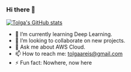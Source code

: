 ### Hi there 👋

[![Tolga's GitHub stats](https://github-readme-stats.vercel.app/api?username=TolgaReis)](https://github.com/anuraghazra/github-readme-stats)

- 🌱 I’m currently learning Deep Learning.
- 👯 I’m looking to collaborate on new projects.
- 💬 Ask me about AWS Cloud.
- 📫 How to reach me: tolgaareis@gmail.com
- ⚡ Fun fact: Nowhere, now here

<!--
**TolgaReis/TolgaReis** is a ✨ _special_ ✨ repository because its `README.md` (this file) appears on your GitHub profile.

Here are some ideas to get you started:

- 🔭 I’m currently working on ...
- 🤔 I’m looking for help with ...

- 😄 Pronouns: ...

-->

